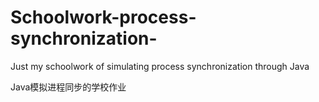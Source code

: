 # Schoolwork-process-synchronization-



Just my schoolwork of simulating process synchronization through Java 

Java模拟进程同步的学校作业


